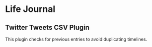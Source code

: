 #  Life Journal #

## Twitter Tweets CSV Plugin ##

This plugin checks for previous entries to avoid duplicating timelines.

